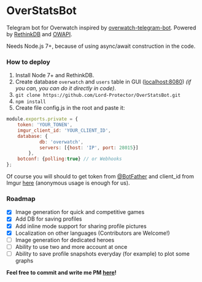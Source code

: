 # OverStatsBot

Telegram bot for Overwatch inspired by [overwatch-telegram-bot](https://github.com/chesterhow/overwatch-telegram-bot).
Powered by [RethinkDB](https://rethinkdb.com) and [OWAPI](https://owapi.net).

Needs Node.js 7+, because of using async/await construction in the code.

### How to deploy
1. Install Node 7+ and RethinkDB.
2. Create database `overwatch` and `users` table in GUI ([localhost:8080](http://localhost:8080)) _(if you can, you can do it directly in code)_.
3. `git clone https://github.com/Lord-Protector/OverStatsBot.git`
4. `npm install`
5. Create file config.js in the root and paste it:
```javascript
module.exports.private = {
	token: 'YOUR_TONEN',
	imgur_client_id: 'YOUR_CLIENT_ID',
	database: {
		    db: 'overwatch',
        	servers: [{host: 'IP', port: 28015}]
    	},
    botconf: {polling:true} // or Webhooks
};
```
Of course you will should to get token from [@BotFather](https://t.me/BotFather) and 
client_id from Imgur [here](https://api.imgur.com/oauth2/addclient) (anonymous usage is enough for us).

### Roadmap
- [x] Image generation for quick and competitive games
- [x] Add DB for saving profiles
- [x] Add inline mode support for sharing profile pictures
- [x] Localization on other languages (Contributors are Welcome!)
- [ ] Image generation for dedicated heroes
- [ ] Ability to use two and more account at once
- [ ] Ability to save profile snapshots everyday (for example) to plot some graphs

**Feel free to commit and write me PM [here](https://t.me/kraso)!**
